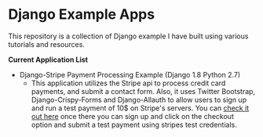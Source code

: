 # **Django Example Apps**
This repository is a collection of Django example I have built using various tutorials and resources. <BR>

**Current Application List**
* Django-Stripe Payment Processing Example (Django 1.8 Python 2.7)  <BR>
     * This application utilizes the Stripe api to process credit card payments, and submit a contact form. Also, it uses Twitter Bootstrap,  Django-Crispy-Forms and Django-Allauth to allow users to sign up and run a test payment of 10$ on Stripe's servers. You can [check it out here](https://jonsonesen.pythonanywhere.com "django-example") once there you can sign up and click on the checkout option and submit a test payment using stripes test credentials.


